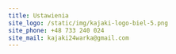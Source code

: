 ```yaml
---
title: Ustawienia
site_logo: /static/img/kajaki-logo-biel-5.png
site_phone: +48 733 240 024
site_mail: kajaki24warka@gmail.com 
---
```

